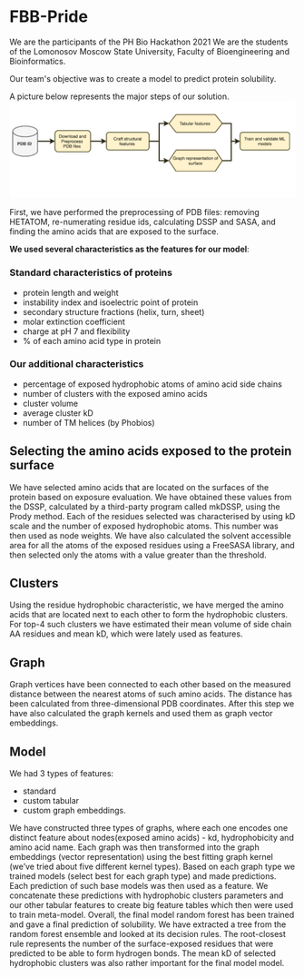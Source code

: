# FBB-Pride

We are the participants of the PH Bio Hackathon 2021
We are the students of the Lomonosov Moscow State University, Faculty of Bioengineering and Bioinformatics.

Our team's objective was to create a model to predict protein solubility.

A picture below represents the major steps of our solution.
![solution](solution.png)

First, we have performed the preprocessing of PDB files: removing HETATOM, re-numerating residue ids, calculating DSSP and SASA, and finding the amino acids that are exposed to the surface.

**We used several characteristics as the features for our model**:

### Standard characteristics of proteins

 - protein length and weight
 - instability index and isoelectric point of protein
 - secondary structure fractions (helix, turn, sheet)
 - molar extinction coefficient
 - charge at pH 7 and flexibility
 - % of each amino acid type in protein

### Our additional characteristics 

 - percentage of exposed hydrophobic atoms of amino acid side chains
 - number of clusters with the exposed amino acids
 - cluster volume
 - average cluster kD
 - number of TM helices (by Phobios)

## Selecting the amino acids exposed to the protein surface

We have selected amino acids that are located on the surfaces of the protein based on exposure evaluation. We have obtained these values ​​from the DSSP, calculated by a third-party program called mkDSSP, using the Prody method. Each of the residues selected was characterised by using kD scale and the number of exposed hydrophobic atoms. This number was then used as node weights.
We have also calculated the solvent accessible area for all the atoms of the exposed residues using a FreeSASA library, and then selected only the atoms with a value greater than the threshold.

## Clusters 

Using the residue hydrophobic characteristic, we have merged the amino acids that are located next to each other to form the hydrophobic clusters.
For top-4 such clusters we have estimated their mean volume of side chain AA residues and mean kD, which were lately used as features.

## Graph

Graph vertices have been connected to each other based on the measured distance between the nearest atoms of such amino acids. The distance has been calculated from three-dimensional PDB coordinates. After this step we have also calculated the graph kernels and used them as graph vector embeddings.

## Model

 We had 3 types of features: 
 * standard
 * custom tabular 
 * custom graph embeddings.

We have constructed three types of graphs, where each one encodes one distinct feature about nodes(exposed amino acids) - kd, hydrophobicity and amino acid name. Each graph was then transformed into the graph embeddings (vector representation) using the best fitting graph kernel (we’ve tried about five different kernel types). Based on each graph type we trained models (select best for each graph type) and made predictions. Each prediction of such base models was then used as a feature. 
We concatenate these predictions with hydrophobic clusters parameters and our other tabular features to create big feature tables which then were used to train meta-model. 
Overall, the final model random forest has been trained and gave a final prediction of solubility. 
We have extracted a tree from the random forest ensemble and looked at its decision rules.
The root-closest rule represents the number of the surface-exposed residues that were predicted to be able to form hydrogen bonds.
The mean kD of selected hydrophobic clusters was also rather important for the final model model.
